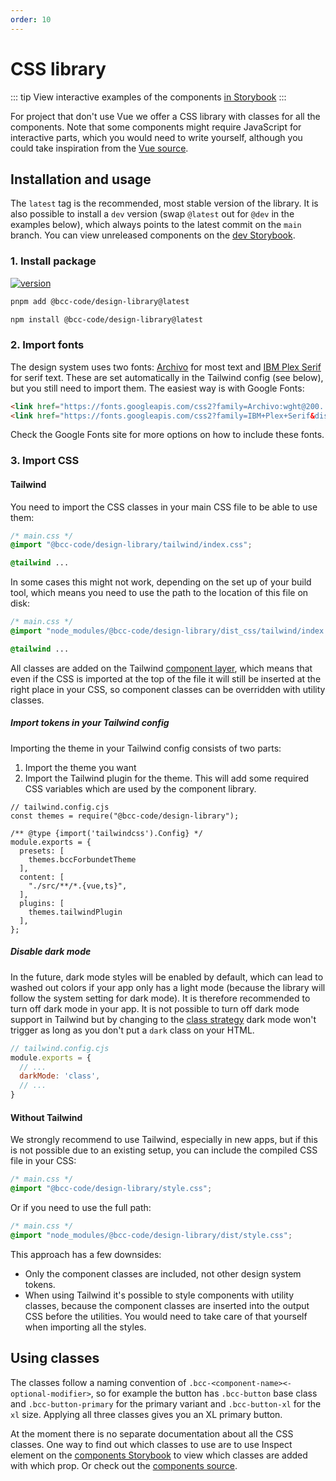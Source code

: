 ```yaml
---
order: 10
---
```

# CSS library
::: tip
View interactive examples of the components [in Storybook](https://design-library.developer.bcc.no)
:::

For project that don't use Vue we offer a CSS library with classes for all the components. Note that some components might require JavaScript for interactive parts, which you would need to write yourself, although you could take inspiration from the [Vue source](https://github.com/bcc-code/bcc-design/tree/main/design-library/src/components).

## Installation and usage
The `latest` tag is the recommended, most stable version of the library. It is also possible to install a `dev` version (swap `@latest` out for `@dev` in the examples below), which always points to the latest commit on the `main` branch. You can view unreleased components on the [dev Storybook](https://design-library-dev.developer.bcc.no).

### 1. Install package
[![version](https://img.shields.io/npm/v/@bcc-code/design-library?label=%40bcc-code%2Fdesign-library)](https://github.com/bcc-code/bcc-design/releases)

<CodeGroup>
  <CodeGroupItem title="PNPM" active>

```sh
pnpm add @bcc-code/design-library@latest
```
  </CodeGroupItem>

  <CodeGroupItem title="NPM">

```sh
npm install @bcc-code/design-library@latest
```

  </CodeGroupItem>
</CodeGroup>

### 2. Import fonts
The design system uses two fonts: [Archivo](https://fonts.google.com/specimen/Archivo) for most text and [IBM Plex Serif](https://fonts.google.com/specimen/IBM+Plex+Serif) for serif text. These are set automatically in the Tailwind config (see below), but you still need to import them. The easiest way is with Google Fonts:

```html
<link href="https://fonts.googleapis.com/css2?family=Archivo:wght@200..900&display=swap" rel="stylesheet">
<link href="https://fonts.googleapis.com/css2?family=IBM+Plex+Serif&display=swap" rel="stylesheet">
```

Check the Google Fonts site for more options on how to include these fonts.

### 3. Import CSS
#### Tailwind
You need to import the CSS classes in your main CSS file to be able to use them:

```css
/* main.css */
@import "@bcc-code/design-library/tailwind/index.css";

@tailwind ...
```

In some cases this might not work, depending on the set up of your build tool, which means you need to use the path to the location of this file on disk:

```css
/* main.css */
@import "node_modules/@bcc-code/design-library/dist_css/tailwind/index.css";

@tailwind ...
```

All classes are added on the Tailwind [component layer](https://tailwindcss.com/docs/adding-custom-styles#using-css-and-layer), which means that even if the CSS is imported at the top of the file it will still be inserted at the right place in your CSS, so component classes can be overridden with utility classes.

##### Import tokens in your Tailwind config
Importing the theme in your Tailwind config consists of two parts:

1. Import the theme you want
2. Import the Tailwind plugin for the theme. This will add some required CSS variables which are used by the component library.

```js{2,6-8,13}
// tailwind.config.cjs
const themes = require("@bcc-code/design-library");

/** @type {import('tailwindcss').Config} */
module.exports = {
  presets: [
    themes.bccForbundetTheme
  ],
  content: [
    "./src/**/*.{vue,ts}",
  ],
  plugins: [
    themes.tailwindPlugin
  ],
};
```

##### Disable dark mode
In the future, dark mode styles will be enabled by default, which can lead to washed out colors if your app only has a light mode (because the library will follow the system setting for dark mode). It is therefore recommended to turn off dark mode in your app. It is not possible to turn off dark mode support in Tailwind but by changing to the [class strategy](https://tailwindcss.com/docs/dark-mode#toggling-dark-mode-manually) dark mode won't trigger as long as you don't put a `dark` class on your HTML.

```js
// tailwind.config.cjs
module.exports = {
  // ...
  darkMode: 'class',
  // ...
}
```

#### Without Tailwind
We strongly recommend to use Tailwind, especially in new apps, but if this is not possible due to an existing setup, you can include the compiled CSS file in your CSS:

```css
/* main.css */
@import "@bcc-code/design-library/style.css";
```

Or if you need to use the full path:

```css
/* main.css */
@import "node_modules/@bcc-code/design-library/dist/style.css";
```

This approach has a few downsides:
  - Only the component classes are included, not other design system tokens.
  - When using Tailwind it's possible to style components with utility classes, because the component classes are inserted into the output CSS before the utilities. You would need to take care of that yourself when importing all the styles.

## Using classes
The classes follow a naming convention of `.bcc-<component-name><-optional-modifier>`, so for example the button has `.bcc-button` base class and `.bcc-button-primary` for the primary variant and `.bcc-button-xl` for the `xl` size. Applying all three classes gives you an XL primary button.

At the moment there is no separate documentation about all the CSS classes. One way to find out which classes to use are to use Inspect element on the [components Storybook](https://design-library.developer.bcc.no) to view which classes are added with which prop. Or check out the [components source](https://github.com/bcc-code/bcc-design/tree/main/design-library/src/components).

